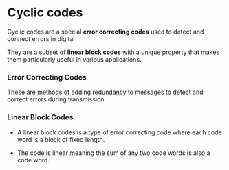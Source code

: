 # Cyclic codes 
Cyclic codes are a special **error correcting codes** used to detect and connect errors in digital

They are a subset of **linear block codes** with a unique property that makes them particularly useful in various applications.

### Error Correcting Codes 
These are methods of adding redundancy to messages to detect and correct errors during transmission. 

### Linear Block Codes
- A linear block codes is a type of error correcting code where each code word is a block of fixed length.

- The code is linear meaning the sum of any two code words is also a code word.


